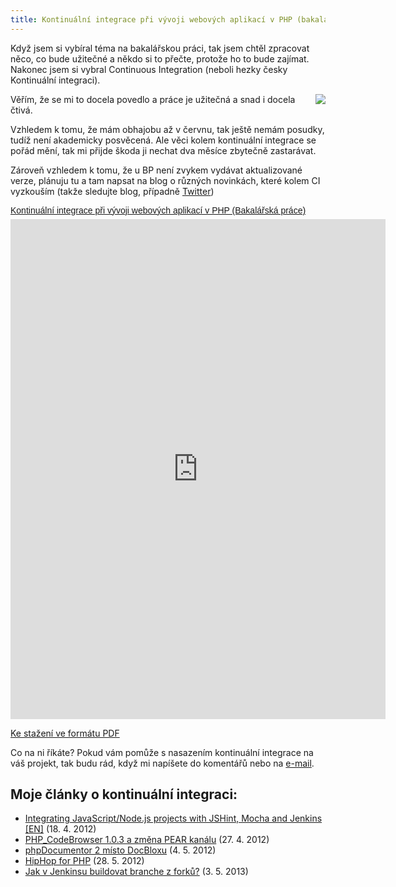 ```yaml
---
title: Kontinuální integrace při vývoji webových aplikací v PHP (bakalářská práce)
---
```


Když jsem si vybíral téma na bakalářskou práci, tak jsem chtěl zpracovat něco, co bude užitečné a někdo si to přečte, protože ho to bude zajímat. Nakonec jsem si vybral Continuous Integration (neboli hezky česky Kontinuální integraci).

<img src="/data/2012/2012-04-22-bp/2012-04-21-BP-jenkins_logo.png" style="float: right" />

Věřím, že se mi to docela povedlo a práce je užitečná a snad i docela čtivá.

Vzhledem k tomu, že mám obhajobu až v červnu, tak ještě nemám posudky, tudíž není akademicky posvěcená. Ale věci kolem kontinuální integrace se pořád mění, tak mi přijde škoda ji nechat dva měsíce zbytečně zastarávat.

Zároveň vzhledem k tomu, že u BP není zvykem vydávat aktualizované verze, plánuju tu a tam napsat na blog o různých novinkách, které kolem CI vyzkouším (takže sledujte blog, případně [Twitter](https://twitter.com/MartinHujer))

<a title="View Kontinuální integrace při vývoji webových aplikací v PHP (Bakalářská práce) on Scribd" href="http://www.scribd.com/mhujer/d/90668202-Kontinualni-integrace-p%C5%99i-v%C3%BDvoji-webov%C3%BDch-aplikaci-v-PHP-Bakala%C5%99ska-prace" style="margin: 12px auto 6px auto; font-family: Helvetica,Arial,Sans-serif; font-style: normal; font-variant: normal; font-weight: normal; font-size: 14px; line-height: normal; font-size-adjust: none; font-stretch: normal; -x-system-font: none; display: block; text-decoration: underline;">Kontinuální integrace při vývoji webových aplikací v PHP (Bakalářská práce)</a><iframe class="scribd_iframe_embed" src="http://www.scribd.com/embeds/90668202/content?start_page=1&view_mode=list&access_key=key-hem6ppkdwtg60u6olq2" data-auto-height="false" data-aspect-ratio="0.707514450867052" scrolling="no" id="doc_41753" width="600" height="800" frameborder="0"></iframe>

[Ke stažení ve formátu PDF](/data/2012/2012-04-22-bp/martin-hujer-bp.pdf)


Co na ni říkáte? Pokud vám pomůže s nasazením kontinuální integrace na váš projekt, tak budu rád, když mi napíšete do komentářů nebo na [e-mail](https://www.martinhujer.cz/).

Moje články o kontinuální integraci:
-----------------------------------
- [Integrating JavaScript/Node.js projects with JSHint, Mocha and Jenkins [EN]](/integrating-javascript-nodejs-jenkins/) (18. 4. 2012)
- [PHP_CodeBrowser 1.0.3 a změna PEAR kanálu](/php_codebrowser-1-0-3-a-zmena-pear-kanalu/) (27. 4. 2012)
- [phpDocumentor 2 místo DocBloxu](/phpdocumentor-2-misto-docbloxu/) (4. 5. 2012)
- [HipHop for PHP](/hiphop-for-php/) (28. 5. 2012)
- [Jak v Jenkinsu buildovat branche z forků?](/jak-v-jenkinsu-buildovat-branche-z-forku/) (3. 5. 2013)
